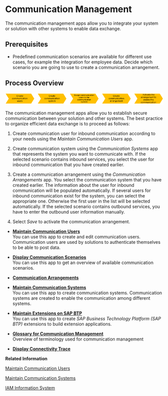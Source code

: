 <!-- loio2e84a10c430645a88bdbfaaa23ac9ff7 -->

# Communication Management

The communication management apps allow you to integrate your system or solution with other systems to enable data exchange.



<a name="loio2e84a10c430645a88bdbfaaa23ac9ff7__CommunicationManagement_prereq"/>

## Prerequisites

-   Predefined communication scenarios are available for different use cases, for example the integration for employee data. Decide which scenario you are going to use to create a communication arrangement.




<a name="loio2e84a10c430645a88bdbfaaa23ac9ff7__CommunicationManagement_processOverview"/>

## Process Overview

![](images/Communication_Management_Overview_35904a6.png)

The communication management apps allow you to establish secure communication between your solution and other systems. The best practice to organize efficient data exchange is to proceed as follows:

1.  Create communication user for inbound communication according to your needs using the *Maintain Communication Users* app.

2.  Create communication system using the *Communication Systems* app that represents the system you want to communicate with. If the selected scenario contains inbound services, you select the user for inbound communication that you have created earlier.

3.  Create a communication arrangement using the *Communication Arrangements* app. You select the communication system that you have created earlier. The information about the user for inbound communication will be populated automatically. If several users for inbound communication exist for the system, you can select the appropriate one. Otherwise the first user in the list will be selected automatically. If the selected scenario contains outbound services, you have to enter the outbound user information manually.

4.  Select *Save* to activate the communication arrangement.


-   **[Maintain Communication Users](Maintain_Communication_Users_eef80dd.md "You can use this app to create and edit communication users. Communication users are
		used by solutions to authenticate themselves to be able to post data.")**  
You can use this app to create and edit communication users. Communication users are used by solutions to authenticate themselves to be able to post data.
-   **[Display Communication Scenarios](Display_Communication_Scenarios_baa798b.md "You can use this app to get an overview of available communication
		scenarios.")**  
You can use this app to get an overview of available communication scenarios.
-   **[Communication Arrangements](Communication_Arrangements_1decd8b.md)**  

-   **[Maintain Communication Systems](Maintain_Communication_Systems_15663c1.md "You can use this app to create communication systems. Communication systems are created
		to enable the communication among different systems.")**  
You can use this app to create communication systems. Communication systems are created to enable the communication among different systems.
-   **[Maintain Extensions on SAP BTP](Maintain_Extensions_on_SAP_BTP_cb81f1b.md "You can use this app to create SAP Business Technology Platform (SAP
			BTP) extensions to build extension applications.")**  
You can use this app to create *SAP Business Technology Platform \(SAP BTP\)* extensions to build extension applications.
-   **[Glossary for Communication Management](Glossary_for_Communication_Management_3248fff.md "Overview of terminology used for communication management")**  
Overview of terminology used for communication management
-   **[Display Connectivity Trace](Display_Connectivity_Trace_a4f6ccd.md)**  


**Related Information**  


[Maintain Communication Users](Maintain_Communication_Users_eef80dd.md "You can use this app to create and edit communication users. Communication users are used by solutions to authenticate themselves to be able to post data.")



[Maintain Communication Systems](Maintain_Communication_Systems_15663c1.md "You can use this app to create communication systems. Communication systems are created to enable the communication among different systems.")

[IAM Information System](IAM_Information_System_82d17cf.md "With this app you can get an overview of business users in your system and what roles and restrictions are assigned to them.")

